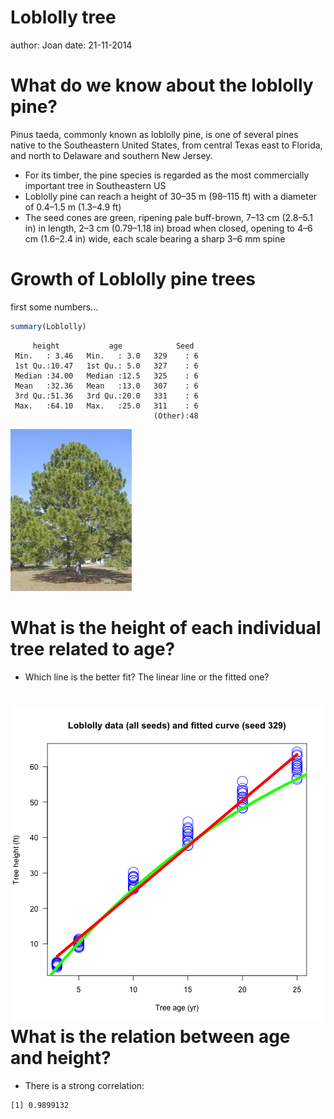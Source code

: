 Loblolly tree
========================================================
author: Joan
date: 21-11-2014





What do we know about the loblolly pine?
========================================================

Pinus taeda, commonly known as loblolly pine, is one of several pines native to the Southeastern United States, from central Texas east to Florida, and north to Delaware and southern New Jersey.
- For its timber, the pine species is regarded as the most commercially important tree in Southeastern US
- Loblolly pine can reach a height of 30–35 m (98–115 ft) with a diameter of 0.4–1.5 m (1.3–4.9 ft)
- The seed cones are green, ripening pale buff-brown, 7–13 cm (2.8–5.1 in) in length, 2–3 cm (0.79–1.18 in) broad when closed, opening to 4–6 cm (1.6–2.4 in) wide, each scale bearing a sharp 3–6 mm spine

Growth of Loblolly pine trees
========================================================
first some numbers...

```r
summary(Loblolly)
```

```
     height           age            Seed   
 Min.   : 3.46   Min.   : 3.0   329    : 6  
 1st Qu.:10.47   1st Qu.: 5.0   327    : 6  
 Median :34.00   Median :12.5   325    : 6  
 Mean   :32.36   Mean   :13.0   307    : 6  
 3rd Qu.:51.36   3rd Qu.:20.0   331    : 6  
 Max.   :64.10   Max.   :25.0   311    : 6  
                                (Other):48  
```
![picture of Loblolly tree](./Loblolly.jpg)


What is the height of each individual tree related to age?
========================================================
- Which line is the better fit?
The linear line or the fitted one?

![plot of chunk unnamed-chunk-2](Rpresentation-figure/unnamed-chunk-2-1.png) 
What is the relation between age and height?
========================================================
- There is a strong correlation:


```
[1] 0.9899132
```

